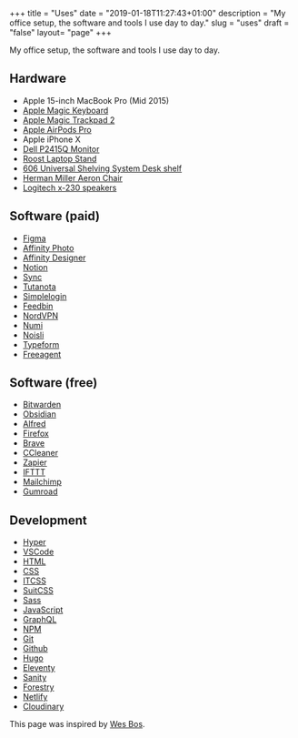 +++
title = "Uses"
date = "2019-01-18T11:27:43+01:00"
description = "My office setup, the software and tools I use day to day."
slug = "uses"
draft = "false"
layout= "page"
+++

My office setup, the software and tools I use day to day.

## Hardware

- Apple 15-inch MacBook Pro (Mid 2015)
- [Apple Magic Keyboard](https://www.apple.com/uk/shop/product/MLA22B/A/magic-keyboard-british-english)
- [Apple Magic Trackpad 2](https://www.apple.com/uk/shop/product/MJ2R2Z/A/magic-trackpad-2-silver)
- [Apple AirPods Pro](https://www.apple.com/airpods-pro/)
- Apple iPhone X
- [Dell P2415Q Monitor](https://www.amazon.co.uk/inch-Dell-P2415Q-IPS-Monitor/dp/B00QAJ2MOM/ref=sr_1_1?dchild=1&keywords=Dell+P2415Q&qid=1584572080&sr=8-1)
- [Roost Laptop Stand](https://www.therooststand.com/)
- [606 Universal Shelving System Desk shelf](https://www.vitsoe.com/gb/606/components#desk-shelf)
- [Herman Miller Aeron Chair](https://www.hermanmiller.com/en_gb/products/seating/office-chairs/aeron-chairs/)
- [Logitech x-230 speakers](https://www.ebay.co.uk/i/333518493626?chn=ps)
## Software (paid)

- [Figma](https://www.figma.com/)
- [Affinity Photo](https://affinity.serif.com/en-gb/photo/)
- [Affinity Designer](https://affinity.serif.com/en-gb/designer/)
- [Notion](https://www.notion.so/)
- [Sync](https://www.sync.com/)
- [Tutanota](https://tutanota.com/)
- [Simplelogin](https://simplelogin.io)
- [Feedbin](https://feedbin.com/)
- [NordVPN](https://nordvpn.com/)
- [Numi](https://numi.app/)
- [Noisli](https://www.noisli.com/)
- [Typeform](https://www.typeform.com/)
- [Freeagent](https://www.freeagent.com/)
## Software (free)

- [Bitwarden](https://bitwarden.com/)
- [Obsidian](https://obsidian.md/)
- [Alfred](https://www.alfredapp.com/)
- [Firefox](https://www.mozilla.org/)
- [Brave](https://brave.com/)
- [CCleaner](https://www.ccleaner.com/)
- [Zapier](https://zapier.com/)
- [IFTTT](https://ifttt.com/)
- [Mailchimp](https://mailchimp.com/)
- [Gumroad](https://gumroad.com/) 
## Development

- [Hyper](https://hyper.is/)
- [VSCode](https://code.visualstudio.com/)
- [HTML](https://developer.mozilla.org/en-US/docs/Web/HTML)
- [CSS](https://www.w3.org/Style/CSS/)
- [ITCSS](https://www.xfive.co/blog/itcss-scalable-maintainable-css-architecture/)
- [SuitCSS](https://suitcss.github.io/)
- [Sass](https://sass-lang.com/)
- [JavaScript](https://developer.mozilla.org/en-US/docs/Web/JavaScript)
- [GraphQL](https://graphql.org/)
- [NPM](https://www.npmjs.com/)
- [Git](https://git-scm.com/)
- [Github](https://github.com/)
- [Hugo](https://gohugo.io/)
- [Eleventy](https://www.11ty.dev/)
- [Sanity](https://www.sanity.io/)
- [Forestry](https://forestry.io/)
- [Netlify](https://www.netlify.com/)
- [Cloudinary](https://cloudinary.com/)

This page was inspired by [Wes Bos](https://wesbos.com/uses/).
